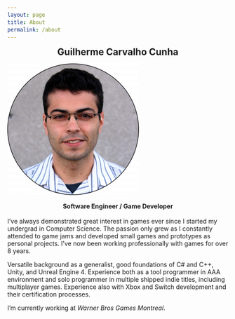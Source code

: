 ```yaml
---
layout: page
title: About
permalink: /about
---
```


<h2 style="text-align: center;margin: 0px auto;display; block;">Guilherme Carvalho Cunha</h2>


![ ](/assets/img/wp-content/uploads/2015/06/profilePicture-300x300.png)
<h4 style="text-align: center;margin: 0px auto;display; block;">Software Engineer / Game Developer</h4>

<br>
I’ve always demonstrated great interest in games ever since I started my undergrad in Computer Science. The passion only grew as I constantly attended to game jams and developed small games and prototypes as personal projects. I’ve now been working professionally with games for over 8 years.

Versatile background as a generalist, good foundations of C# and C++, Unity, and Unreal Engine 4. Experience both as a tool programmer in AAA environment and solo programmer in multiple shipped indie titles, including multiplayer games. Experience also with Xbox and Switch development and their certification processes.

I’m currently working at <i>Warner Bros Games Montreal</i>.

